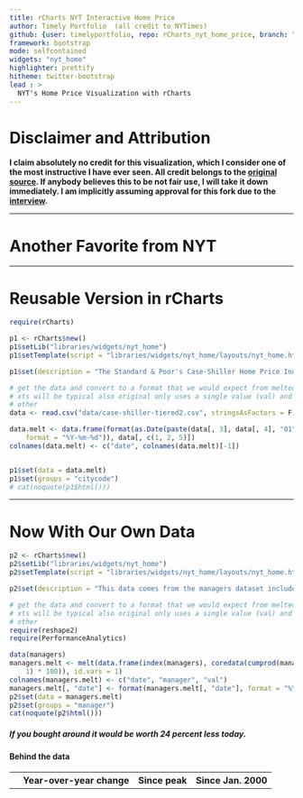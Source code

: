 ```yaml
---
title: rCharts NYT Interactive Home Price
author: Timely Portfolio  (all credit to NYTimes)
github: {user: timelyportfolio, repo: rCharts_nyt_home_price, branch: "gh-pages"}
framework: bootstrap
mode: selfcontained
widgets: "nyt_home"
highlighter: prettify
hitheme: twitter-bootstrap
lead : >
  NYT's Home Price Visualization with rCharts
---
```


# Disclaimer and Attribution

**I claim absolutely no credit for this visualization, which I consider one of the most instructive I have ever seen.  All credit belongs to the <a href = "http://www.nytimes.com/interactive/2011/05/31/business/economy/case-shiller-index.html" >original source</a>.  If anybody believes this to be not fair use, I will take it down immediately.  I am implicitly assuming approval for this fork due to the <a href = "http://datastori.es/data-stories-22-nyt-graphics-and-d3-with-mike-bostock-and-shan-carter/">interview</a>.** 




---
# Another Favorite from NYT
  


---
# Reusable Version in rCharts


```r
require(rCharts)

p1 <- rCharts$new()
p1$setLib("libraries/widgets/nyt_home")
p1$setTemplate(script = "libraries/widgets/nyt_home/layouts/nyt_home.html")

p1$set(description = "The Standard & Poor's Case-Shiller Home Price Index for 20 major metropolitan areas is one of the most closely watched gauges of the housing market. The figures for April were released June 25. Figures shown here are not seasonally adjusted or adjusted for inflation.")

# get the data and convert to a format that we would expect from melted
# xts will be typical also original only uses a single value (val) and not
# other
data <- read.csv("data/case-shiller-tiered2.csv", stringsAsFactors = F)

data.melt <- data.frame(format(as.Date(paste(data[, 3], data[, 4], "01", sep = "-"), 
    format = "%Y-%m-%d")), data[, c(1, 2, 5)])
colnames(data.melt) <- c("date", colnames(data.melt)[-1])


p1$set(data = data.melt)
p1$set(groups = "citycode")
# cat(noquote(p1$html()))
```


---
# Now With Our Own Data


```r
p2 <- rCharts$new()
p2$setLib("libraries/widgets/nyt_home")
p2$setTemplate(script = "libraries/widgets/nyt_home/layouts/nyt_home.html")

p2$set(description = "This data comes from the managers dataset included in the R package PerformanceAnalytics.")

# get the data and convert to a format that we would expect from melted
# xts will be typical also original only uses a single value (val) and not
# other
require(reshape2)
require(PerformanceAnalytics)

data(managers)
managers.melt <- melt(data.frame(index(managers), coredata(cumprod(managers + 
    1) * 100)), id.vars = 1)
colnames(managers.melt) <- c("date", "manager", "val")
managers.melt[, "date"] <- format(managers.melt[, "date"], format = "%Y-%m-%d")
p2$set(data = managers.melt)
p2$set(groups = "manager")
cat(noquote(p2$html()))
```

<!--Attribution:NYT Interactive http://www.nytimes.com/interactive/2011/05/31/business/economy/case-shiller-index.html-->

<div id="interactiveFreeFormMain">
<div class="g-shell">
<div class="g-tooltip">
<span class="g-playername-tooltip"></span>
<span class="g-dltype-tooltip"></span>
<span class="g-salary-tooltip"></span>
</div>
<h5 class="g-intro-sentence">
If you bought
<span class="g-selector g-city-selector"></span>
around
<span class="g-selector g-month-selector"></span>
<span class="g-selector g-date-selector"></span>
it would be worth
<span class="g-answer">24 percent less</span> today.
</h5>
<div class="g-chart"></div>
<div class="g-table-container">
<div class="g-table-intro">
<h4>Behind the data </h4>
<p class="g-table-readin"></p>
</div>
<table class="g-table">
<tr>
<th class="g-proper-city"></th>
<th class="g-yoy-chg" colspan="2">Year-over-year change</th>
<th class="g-peak-month-td" colspan="2">Since peak</th>
<th class="g-change-since-selected" colspan="2"> <span class="g-date-compare">Since Jan. 2000</span></th>
</tr>
</table>
</div>
</div>


<script>
(function() {
  var params = {
 "dom": "chart4f84aa66ce3",
"width":    800,
"height":    400,
"description": "This data comes from the managers dataset included in the R package PerformanceAnalytics.",
"data": {
 "date": [ "1996-01-31", "1996-02-29", "1996-03-31", "1996-04-30", "1996-05-31", "1996-06-30", "1996-07-31", "1996-08-31", "1996-09-30", "1996-10-31", "1996-11-30", "1996-12-31", "1997-01-31", "1997-02-28", "1997-03-31", "1997-04-30", "1997-05-31", "1997-06-30", "1997-07-31", "1997-08-31", "1997-09-30", "1997-10-31", "1997-11-30", "1997-12-31", "1998-01-31", "1998-02-28", "1998-03-31", "1998-04-30", "1998-05-31", "1998-06-30", "1998-07-31", "1998-08-31", "1998-09-30", "1998-10-31", "1998-11-30", "1998-12-31", "1999-01-31", "1999-02-28", "1999-03-31", "1999-04-30", "1999-05-31", "1999-06-30", "1999-07-31", "1999-08-31", "1999-09-30", "1999-10-31", "1999-11-30", "1999-12-31", "2000-01-31", "2000-02-29", "2000-03-31", "2000-04-30", "2000-05-31", "2000-06-30", "2000-07-31", "2000-08-31", "2000-09-30", "2000-10-31", "2000-11-30", "2000-12-31", "2001-01-31", "2001-02-28", "2001-03-31", "2001-04-30", "2001-05-31", "2001-06-30", "2001-07-31", "2001-08-31", "2001-09-30", "2001-10-31", "2001-11-30", "2001-12-31", "2002-01-31", "2002-02-28", "2002-03-31", "2002-04-30", "2002-05-31", "2002-06-30", "2002-07-31", "2002-08-31", "2002-09-30", "2002-10-31", "2002-11-30", "2002-12-31", "2003-01-31", "2003-02-28", "2003-03-31", "2003-04-30", "2003-05-31", "2003-06-30", "2003-07-31", "2003-08-31", "2003-09-30", "2003-10-31", "2003-11-30", "2003-12-31", "2004-01-31", "2004-02-29", "2004-03-31", "2004-04-30", "2004-05-31", "2004-06-30", "2004-07-31", "2004-08-31", "2004-09-30", "2004-10-31", "2004-11-30", "2004-12-31", "2005-01-31", "2005-02-28", "2005-03-31", "2005-04-30", "2005-05-31", "2005-06-30", "2005-07-31", "2005-08-31", "2005-09-30", "2005-10-31", "2005-11-30", "2005-12-31", "2006-01-31", "2006-02-28", "2006-03-31", "2006-04-30", "2006-05-31", "2006-06-30", "2006-07-31", "2006-08-31", "2006-09-30", "2006-10-31", "2006-11-30", "2006-12-31", "1996-01-31", "1996-02-29", "1996-03-31", "1996-04-30", "1996-05-31", "1996-06-30", "1996-07-31", "1996-08-31", "1996-09-30", "1996-10-31", "1996-11-30", "1996-12-31", "1997-01-31", "1997-02-28", "1997-03-31", "1997-04-30", "1997-05-31", "1997-06-30", "1997-07-31", "1997-08-31", "1997-09-30", "1997-10-31", "1997-11-30", "1997-12-31", "1998-01-31", "1998-02-28", "1998-03-31", "1998-04-30", "1998-05-31", "1998-06-30", "1998-07-31", "1998-08-31", "1998-09-30", "1998-10-31", "1998-11-30", "1998-12-31", "1999-01-31", "1999-02-28", "1999-03-31", "1999-04-30", "1999-05-31", "1999-06-30", "1999-07-31", "1999-08-31", "1999-09-30", "1999-10-31", "1999-11-30", "1999-12-31", "2000-01-31", "2000-02-29", "2000-03-31", "2000-04-30", "2000-05-31", "2000-06-30", "2000-07-31", "2000-08-31", "2000-09-30", "2000-10-31", "2000-11-30", "2000-12-31", "2001-01-31", "2001-02-28", "2001-03-31", "2001-04-30", "2001-05-31", "2001-06-30", "2001-07-31", "2001-08-31", "2001-09-30", "2001-10-31", "2001-11-30", "2001-12-31", "2002-01-31", "2002-02-28", "2002-03-31", "2002-04-30", "2002-05-31", "2002-06-30", "2002-07-31", "2002-08-31", "2002-09-30", "2002-10-31", "2002-11-30", "2002-12-31", "2003-01-31", "2003-02-28", "2003-03-31", "2003-04-30", "2003-05-31", "2003-06-30", "2003-07-31", "2003-08-31", "2003-09-30", "2003-10-31", "2003-11-30", "2003-12-31", "2004-01-31", "2004-02-29", "2004-03-31", "2004-04-30", "2004-05-31", "2004-06-30", "2004-07-31", "2004-08-31", "2004-09-30", "2004-10-31", "2004-11-30", "2004-12-31", "2005-01-31", "2005-02-28", "2005-03-31", "2005-04-30", "2005-05-31", "2005-06-30", "2005-07-31", "2005-08-31", "2005-09-30", "2005-10-31", "2005-11-30", "2005-12-31", "2006-01-31", "2006-02-28", "2006-03-31", "2006-04-30", "2006-05-31", "2006-06-30", "2006-07-31", "2006-08-31", "2006-09-30", "2006-10-31", "2006-11-30", "2006-12-31", "1996-01-31", "1996-02-29", "1996-03-31", "1996-04-30", "1996-05-31", "1996-06-30", "1996-07-31", "1996-08-31", "1996-09-30", "1996-10-31", "1996-11-30", "1996-12-31", "1997-01-31", "1997-02-28", "1997-03-31", "1997-04-30", "1997-05-31", "1997-06-30", "1997-07-31", "1997-08-31", "1997-09-30", "1997-10-31", "1997-11-30", "1997-12-31", "1998-01-31", "1998-02-28", "1998-03-31", "1998-04-30", "1998-05-31", "1998-06-30", "1998-07-31", "1998-08-31", "1998-09-30", "1998-10-31", "1998-11-30", "1998-12-31", "1999-01-31", "1999-02-28", "1999-03-31", "1999-04-30", "1999-05-31", "1999-06-30", "1999-07-31", "1999-08-31", "1999-09-30", "1999-10-31", "1999-11-30", "1999-12-31", "2000-01-31", "2000-02-29", "2000-03-31", "2000-04-30", "2000-05-31", "2000-06-30", "2000-07-31", "2000-08-31", "2000-09-30", "2000-10-31", "2000-11-30", "2000-12-31", "2001-01-31", "2001-02-28", "2001-03-31", "2001-04-30", "2001-05-31", "2001-06-30", "2001-07-31", "2001-08-31", "2001-09-30", "2001-10-31", "2001-11-30", "2001-12-31", "2002-01-31", "2002-02-28", "2002-03-31", "2002-04-30", "2002-05-31", "2002-06-30", "2002-07-31", "2002-08-31", "2002-09-30", "2002-10-31", "2002-11-30", "2002-12-31", "2003-01-31", "2003-02-28", "2003-03-31", "2003-04-30", "2003-05-31", "2003-06-30", "2003-07-31", "2003-08-31", "2003-09-30", "2003-10-31", "2003-11-30", "2003-12-31", "2004-01-31", "2004-02-29", "2004-03-31", "2004-04-30", "2004-05-31", "2004-06-30", "2004-07-31", "2004-08-31", "2004-09-30", "2004-10-31", "2004-11-30", "2004-12-31", "2005-01-31", "2005-02-28", "2005-03-31", "2005-04-30", "2005-05-31", "2005-06-30", "2005-07-31", "2005-08-31", "2005-09-30", "2005-10-31", "2005-11-30", "2005-12-31", "2006-01-31", "2006-02-28", "2006-03-31", "2006-04-30", "2006-05-31", "2006-06-30", "2006-07-31", "2006-08-31", "2006-09-30", "2006-10-31", "2006-11-30", "2006-12-31", "1996-01-31", "1996-02-29", "1996-03-31", "1996-04-30", "1996-05-31", "1996-06-30", "1996-07-31", "1996-08-31", "1996-09-30", "1996-10-31", "1996-11-30", "1996-12-31", "1997-01-31", "1997-02-28", "1997-03-31", "1997-04-30", "1997-05-31", "1997-06-30", "1997-07-31", "1997-08-31", "1997-09-30", "1997-10-31", "1997-11-30", "1997-12-31", "1998-01-31", "1998-02-28", "1998-03-31", "1998-04-30", "1998-05-31", "1998-06-30", "1998-07-31", "1998-08-31", "1998-09-30", "1998-10-31", "1998-11-30", "1998-12-31", "1999-01-31", "1999-02-28", "1999-03-31", "1999-04-30", "1999-05-31", "1999-06-30", "1999-07-31", "1999-08-31", "1999-09-30", "1999-10-31", "1999-11-30", "1999-12-31", "2000-01-31", "2000-02-29", "2000-03-31", "2000-04-30", "2000-05-31", "2000-06-30", "2000-07-31", "2000-08-31", "2000-09-30", "2000-10-31", "2000-11-30", "2000-12-31", "2001-01-31", "2001-02-28", "2001-03-31", "2001-04-30", "2001-05-31", "2001-06-30", "2001-07-31", "2001-08-31", "2001-09-30", "2001-10-31", "2001-11-30", "2001-12-31", "2002-01-31", "2002-02-28", "2002-03-31", "2002-04-30", "2002-05-31", "2002-06-30", "2002-07-31", "2002-08-31", "2002-09-30", "2002-10-31", "2002-11-30", "2002-12-31", "2003-01-31", "2003-02-28", "2003-03-31", "2003-04-30", "2003-05-31", "2003-06-30", "2003-07-31", "2003-08-31", "2003-09-30", "2003-10-31", "2003-11-30", "2003-12-31", "2004-01-31", "2004-02-29", "2004-03-31", "2004-04-30", "2004-05-31", "2004-06-30", "2004-07-31", "2004-08-31", "2004-09-30", "2004-10-31", "2004-11-30", "2004-12-31", "2005-01-31", "2005-02-28", "2005-03-31", "2005-04-30", "2005-05-31", "2005-06-30", "2005-07-31", "2005-08-31", "2005-09-30", "2005-10-31", "2005-11-30", "2005-12-31", "2006-01-31", "2006-02-28", "2006-03-31", "2006-04-30", "2006-05-31", "2006-06-30", "2006-07-31", "2006-08-31", "2006-09-30", "2006-10-31", "2006-11-30", "2006-12-31", "1996-01-31", "1996-02-29", "1996-03-31", "1996-04-30", "1996-05-31", "1996-06-30", "1996-07-31", "1996-08-31", "1996-09-30", "1996-10-31", "1996-11-30", "1996-12-31", "1997-01-31", "1997-02-28", "1997-03-31", "1997-04-30", "1997-05-31", "1997-06-30", "1997-07-31", "1997-08-31", "1997-09-30", "1997-10-31", "1997-11-30", "1997-12-31", "1998-01-31", "1998-02-28", "1998-03-31", "1998-04-30", "1998-05-31", "1998-06-30", "1998-07-31", "1998-08-31", "1998-09-30", "1998-10-31", "1998-11-30", "1998-12-31", "1999-01-31", "1999-02-28", "1999-03-31", "1999-04-30", "1999-05-31", "1999-06-30", "1999-07-31", "1999-08-31", "1999-09-30", "1999-10-31", "1999-11-30", "1999-12-31", "2000-01-31", "2000-02-29", "2000-03-31", "2000-04-30", "2000-05-31", "2000-06-30", "2000-07-31", "2000-08-31", "2000-09-30", "2000-10-31", "2000-11-30", "2000-12-31", "2001-01-31", "2001-02-28", "2001-03-31", "2001-04-30", "2001-05-31", "2001-06-30", "2001-07-31", "2001-08-31", "2001-09-30", "2001-10-31", "2001-11-30", "2001-12-31", "2002-01-31", "2002-02-28", "2002-03-31", "2002-04-30", "2002-05-31", "2002-06-30", "2002-07-31", "2002-08-31", "2002-09-30", "2002-10-31", "2002-11-30", "2002-12-31", "2003-01-31", "2003-02-28", "2003-03-31", "2003-04-30", "2003-05-31", "2003-06-30", "2003-07-31", "2003-08-31", "2003-09-30", "2003-10-31", "2003-11-30", "2003-12-31", "2004-01-31", "2004-02-29", "2004-03-31", "2004-04-30", "2004-05-31", "2004-06-30", "2004-07-31", "2004-08-31", "2004-09-30", "2004-10-31", "2004-11-30", "2004-12-31", "2005-01-31", "2005-02-28", "2005-03-31", "2005-04-30", "2005-05-31", "2005-06-30", "2005-07-31", "2005-08-31", "2005-09-30", "2005-10-31", "2005-11-30", "2005-12-31", "2006-01-31", "2006-02-28", "2006-03-31", "2006-04-30", "2006-05-31", "2006-06-30", "2006-07-31", "2006-08-31", "2006-09-30", "2006-10-31", "2006-11-30", "2006-12-31", "1996-01-31", "1996-02-29", "1996-03-31", "1996-04-30", "1996-05-31", "1996-06-30", "1996-07-31", "1996-08-31", "1996-09-30", "1996-10-31", "1996-11-30", "1996-12-31", "1997-01-31", "1997-02-28", "1997-03-31", "1997-04-30", "1997-05-31", "1997-06-30", "1997-07-31", "1997-08-31", "1997-09-30", "1997-10-31", "1997-11-30", "1997-12-31", "1998-01-31", "1998-02-28", "1998-03-31", "1998-04-30", "1998-05-31", "1998-06-30", "1998-07-31", "1998-08-31", "1998-09-30", "1998-10-31", "1998-11-30", "1998-12-31", "1999-01-31", "1999-02-28", "1999-03-31", "1999-04-30", "1999-05-31", "1999-06-30", "1999-07-31", "1999-08-31", "1999-09-30", "1999-10-31", "1999-11-30", "1999-12-31", "2000-01-31", "2000-02-29", "2000-03-31", "2000-04-30", "2000-05-31", "2000-06-30", "2000-07-31", "2000-08-31", "2000-09-30", "2000-10-31", "2000-11-30", "2000-12-31", "2001-01-31", "2001-02-28", "2001-03-31", "2001-04-30", "2001-05-31", "2001-06-30", "2001-07-31", "2001-08-31", "2001-09-30", "2001-10-31", "2001-11-30", "2001-12-31", "2002-01-31", "2002-02-28", "2002-03-31", "2002-04-30", "2002-05-31", "2002-06-30", "2002-07-31", "2002-08-31", "2002-09-30", "2002-10-31", "2002-11-30", "2002-12-31", "2003-01-31", "2003-02-28", "2003-03-31", "2003-04-30", "2003-05-31", "2003-06-30", "2003-07-31", "2003-08-31", "2003-09-30", "2003-10-31", "2003-11-30", "2003-12-31", "2004-01-31", "2004-02-29", "2004-03-31", "2004-04-30", "2004-05-31", "2004-06-30", "2004-07-31", "2004-08-31", "2004-09-30", "2004-10-31", "2004-11-30", "2004-12-31", "2005-01-31", "2005-02-28", "2005-03-31", "2005-04-30", "2005-05-31", "2005-06-30", "2005-07-31", "2005-08-31", "2005-09-30", "2005-10-31", "2005-11-30", "2005-12-31", "2006-01-31", "2006-02-28", "2006-03-31", "2006-04-30", "2006-05-31", "2006-06-30", "2006-07-31", "2006-08-31", "2006-09-30", "2006-10-31", "2006-11-30", "2006-12-31", "1996-01-31", "1996-02-29", "1996-03-31", "1996-04-30", "1996-05-31", "1996-06-30", "1996-07-31", "1996-08-31", "1996-09-30", "1996-10-31", "1996-11-30", "1996-12-31", "1997-01-31", "1997-02-28", "1997-03-31", "1997-04-30", "1997-05-31", "1997-06-30", "1997-07-31", "1997-08-31", "1997-09-30", "1997-10-31", "1997-11-30", "1997-12-31", "1998-01-31", "1998-02-28", "1998-03-31", "1998-04-30", "1998-05-31", "1998-06-30", "1998-07-31", "1998-08-31", "1998-09-30", "1998-10-31", "1998-11-30", "1998-12-31", "1999-01-31", "1999-02-28", "1999-03-31", "1999-04-30", "1999-05-31", "1999-06-30", "1999-07-31", "1999-08-31", "1999-09-30", "1999-10-31", "1999-11-30", "1999-12-31", "2000-01-31", "2000-02-29", "2000-03-31", "2000-04-30", "2000-05-31", "2000-06-30", "2000-07-31", "2000-08-31", "2000-09-30", "2000-10-31", "2000-11-30", "2000-12-31", "2001-01-31", "2001-02-28", "2001-03-31", "2001-04-30", "2001-05-31", "2001-06-30", "2001-07-31", "2001-08-31", "2001-09-30", "2001-10-31", "2001-11-30", "2001-12-31", "2002-01-31", "2002-02-28", "2002-03-31", "2002-04-30", "2002-05-31", "2002-06-30", "2002-07-31", "2002-08-31", "2002-09-30", "2002-10-31", "2002-11-30", "2002-12-31", "2003-01-31", "2003-02-28", "2003-03-31", "2003-04-30", "2003-05-31", "2003-06-30", "2003-07-31", "2003-08-31", "2003-09-30", "2003-10-31", "2003-11-30", "2003-12-31", "2004-01-31", "2004-02-29", "2004-03-31", "2004-04-30", "2004-05-31", "2004-06-30", "2004-07-31", "2004-08-31", "2004-09-30", "2004-10-31", "2004-11-30", "2004-12-31", "2005-01-31", "2005-02-28", "2005-03-31", "2005-04-30", "2005-05-31", "2005-06-30", "2005-07-31", "2005-08-31", "2005-09-30", "2005-10-31", "2005-11-30", "2005-12-31", "2006-01-31", "2006-02-28", "2006-03-31", "2006-04-30", "2006-05-31", "2006-06-30", "2006-07-31", "2006-08-31", "2006-09-30", "2006-10-31", "2006-11-30", "2006-12-31", "1996-01-31", "1996-02-29", "1996-03-31", "1996-04-30", "1996-05-31", "1996-06-30", "1996-07-31", "1996-08-31", "1996-09-30", "1996-10-31", "1996-11-30", "1996-12-31", "1997-01-31", "1997-02-28", "1997-03-31", "1997-04-30", "1997-05-31", "1997-06-30", "1997-07-31", "1997-08-31", "1997-09-30", "1997-10-31", "1997-11-30", "1997-12-31", "1998-01-31", "1998-02-28", "1998-03-31", "1998-04-30", "1998-05-31", "1998-06-30", "1998-07-31", "1998-08-31", "1998-09-30", "1998-10-31", "1998-11-30", "1998-12-31", "1999-01-31", "1999-02-28", "1999-03-31", "1999-04-30", "1999-05-31", "1999-06-30", "1999-07-31", "1999-08-31", "1999-09-30", "1999-10-31", "1999-11-30", "1999-12-31", "2000-01-31", "2000-02-29", "2000-03-31", "2000-04-30", "2000-05-31", "2000-06-30", "2000-07-31", "2000-08-31", "2000-09-30", "2000-10-31", "2000-11-30", "2000-12-31", "2001-01-31", "2001-02-28", "2001-03-31", "2001-04-30", "2001-05-31", "2001-06-30", "2001-07-31", "2001-08-31", "2001-09-30", "2001-10-31", "2001-11-30", "2001-12-31", "2002-01-31", "2002-02-28", "2002-03-31", "2002-04-30", "2002-05-31", "2002-06-30", "2002-07-31", "2002-08-31", "2002-09-30", "2002-10-31", "2002-11-30", "2002-12-31", "2003-01-31", "2003-02-28", "2003-03-31", "2003-04-30", "2003-05-31", "2003-06-30", "2003-07-31", "2003-08-31", "2003-09-30", "2003-10-31", "2003-11-30", "2003-12-31", "2004-01-31", "2004-02-29", "2004-03-31", "2004-04-30", "2004-05-31", "2004-06-30", "2004-07-31", "2004-08-31", "2004-09-30", "2004-10-31", "2004-11-30", "2004-12-31", "2005-01-31", "2005-02-28", "2005-03-31", "2005-04-30", "2005-05-31", "2005-06-30", "2005-07-31", "2005-08-31", "2005-09-30", "2005-10-31", "2005-11-30", "2005-12-31", "2006-01-31", "2006-02-28", "2006-03-31", "2006-04-30", "2006-05-31", "2006-06-30", "2006-07-31", "2006-08-31", "2006-09-30", "2006-10-31", "2006-11-30", "2006-12-31", "1996-01-31", "1996-02-29", "1996-03-31", "1996-04-30", "1996-05-31", "1996-06-30", "1996-07-31", "1996-08-31", "1996-09-30", "1996-10-31", "1996-11-30", "1996-12-31", "1997-01-31", "1997-02-28", "1997-03-31", "1997-04-30", "1997-05-31", "1997-06-30", "1997-07-31", "1997-08-31", "1997-09-30", "1997-10-31", "1997-11-30", "1997-12-31", "1998-01-31", "1998-02-28", "1998-03-31", "1998-04-30", "1998-05-31", "1998-06-30", "1998-07-31", "1998-08-31", "1998-09-30", "1998-10-31", "1998-11-30", "1998-12-31", "1999-01-31", "1999-02-28", "1999-03-31", "1999-04-30", "1999-05-31", "1999-06-30", "1999-07-31", "1999-08-31", "1999-09-30", "1999-10-31", "1999-11-30", "1999-12-31", "2000-01-31", "2000-02-29", "2000-03-31", "2000-04-30", "2000-05-31", "2000-06-30", "2000-07-31", "2000-08-31", "2000-09-30", "2000-10-31", "2000-11-30", "2000-12-31", "2001-01-31", "2001-02-28", "2001-03-31", "2001-04-30", "2001-05-31", "2001-06-30", "2001-07-31", "2001-08-31", "2001-09-30", "2001-10-31", "2001-11-30", "2001-12-31", "2002-01-31", "2002-02-28", "2002-03-31", "2002-04-30", "2002-05-31", "2002-06-30", "2002-07-31", "2002-08-31", "2002-09-30", "2002-10-31", "2002-11-30", "2002-12-31", "2003-01-31", "2003-02-28", "2003-03-31", "2003-04-30", "2003-05-31", "2003-06-30", "2003-07-31", "2003-08-31", "2003-09-30", "2003-10-31", "2003-11-30", "2003-12-31", "2004-01-31", "2004-02-29", "2004-03-31", "2004-04-30", "2004-05-31", "2004-06-30", "2004-07-31", "2004-08-31", "2004-09-30", "2004-10-31", "2004-11-30", "2004-12-31", "2005-01-31", "2005-02-28", "2005-03-31", "2005-04-30", "2005-05-31", "2005-06-30", "2005-07-31", "2005-08-31", "2005-09-30", "2005-10-31", "2005-11-30", "2005-12-31", "2006-01-31", "2006-02-28", "2006-03-31", "2006-04-30", "2006-05-31", "2006-06-30", "2006-07-31", "2006-08-31", "2006-09-30", "2006-10-31", "2006-11-30", "2006-12-31", "1996-01-31", "1996-02-29", "1996-03-31", "1996-04-30", "1996-05-31", "1996-06-30", "1996-07-31", "1996-08-31", "1996-09-30", "1996-10-31", "1996-11-30", "1996-12-31", "1997-01-31", "1997-02-28", "1997-03-31", "1997-04-30", "1997-05-31", "1997-06-30", "1997-07-31", "1997-08-31", "1997-09-30", "1997-10-31", "1997-11-30", "1997-12-31", "1998-01-31", "1998-02-28", "1998-03-31", "1998-04-30", "1998-05-31", "1998-06-30", "1998-07-31", "1998-08-31", "1998-09-30", "1998-10-31", "1998-11-30", "1998-12-31", "1999-01-31", "1999-02-28", "1999-03-31", "1999-04-30", "1999-05-31", "1999-06-30", "1999-07-31", "1999-08-31", "1999-09-30", "1999-10-31", "1999-11-30", "1999-12-31", "2000-01-31", "2000-02-29", "2000-03-31", "2000-04-30", "2000-05-31", "2000-06-30", "2000-07-31", "2000-08-31", "2000-09-30", "2000-10-31", "2000-11-30", "2000-12-31", "2001-01-31", "2001-02-28", "2001-03-31", "2001-04-30", "2001-05-31", "2001-06-30", "2001-07-31", "2001-08-31", "2001-09-30", "2001-10-31", "2001-11-30", "2001-12-31", "2002-01-31", "2002-02-28", "2002-03-31", "2002-04-30", "2002-05-31", "2002-06-30", "2002-07-31", "2002-08-31", "2002-09-30", "2002-10-31", "2002-11-30", "2002-12-31", "2003-01-31", "2003-02-28", "2003-03-31", "2003-04-30", "2003-05-31", "2003-06-30", "2003-07-31", "2003-08-31", "2003-09-30", "2003-10-31", "2003-11-30", "2003-12-31", "2004-01-31", "2004-02-29", "2004-03-31", "2004-04-30", "2004-05-31", "2004-06-30", "2004-07-31", "2004-08-31", "2004-09-30", "2004-10-31", "2004-11-30", "2004-12-31", "2005-01-31", "2005-02-28", "2005-03-31", "2005-04-30", "2005-05-31", "2005-06-30", "2005-07-31", "2005-08-31", "2005-09-30", "2005-10-31", "2005-11-30", "2005-12-31", "2006-01-31", "2006-02-28", "2006-03-31", "2006-04-30", "2006-05-31", "2006-06-30", "2006-07-31", "2006-08-31", "2006-09-30", "2006-10-31", "2006-11-30", "2006-12-31" ],
"manager": [ "HAM1", "HAM1", "HAM1", "HAM1", "HAM1", "HAM1", "HAM1", "HAM1", "HAM1", "HAM1", "HAM1", "HAM1", "HAM1", "HAM1", "HAM1", "HAM1", "HAM1", "HAM1", "HAM1", "HAM1", "HAM1", "HAM1", "HAM1", "HAM1", "HAM1", "HAM1", "HAM1", "HAM1", "HAM1", "HAM1", "HAM1", "HAM1", "HAM1", "HAM1", "HAM1", "HAM1", "HAM1", "HAM1", "HAM1", "HAM1", "HAM1", "HAM1", "HAM1", "HAM1", "HAM1", "HAM1", "HAM1", "HAM1", "HAM1", "HAM1", "HAM1", "HAM1", "HAM1", "HAM1", "HAM1", "HAM1", "HAM1", "HAM1", "HAM1", "HAM1", "HAM1", "HAM1", "HAM1", "HAM1", "HAM1", "HAM1", "HAM1", "HAM1", "HAM1", "HAM1", "HAM1", "HAM1", "HAM1", "HAM1", "HAM1", "HAM1", "HAM1", "HAM1", "HAM1", "HAM1", "HAM1", "HAM1", "HAM1", "HAM1", "HAM1", "HAM1", "HAM1", "HAM1", "HAM1", "HAM1", "HAM1", "HAM1", "HAM1", "HAM1", "HAM1", "HAM1", "HAM1", "HAM1", "HAM1", "HAM1", "HAM1", "HAM1", "HAM1", "HAM1", "HAM1", "HAM1", "HAM1", "HAM1", "HAM1", "HAM1", "HAM1", "HAM1", "HAM1", "HAM1", "HAM1", "HAM1", "HAM1", "HAM1", "HAM1", "HAM1", "HAM1", "HAM1", "HAM1", "HAM1", "HAM1", "HAM1", "HAM1", "HAM1", "HAM1", "HAM1", "HAM1", "HAM1", "HAM2", "HAM2", "HAM2", "HAM2", "HAM2", "HAM2", "HAM2", "HAM2", "HAM2", "HAM2", "HAM2", "HAM2", "HAM2", "HAM2", "HAM2", "HAM2", "HAM2", "HAM2", "HAM2", "HAM2", "HAM2", "HAM2", "HAM2", "HAM2", "HAM2", "HAM2", "HAM2", "HAM2", "HAM2", "HAM2", "HAM2", "HAM2", "HAM2", "HAM2", "HAM2", "HAM2", "HAM2", "HAM2", "HAM2", "HAM2", "HAM2", "HAM2", "HAM2", "HAM2", "HAM2", "HAM2", "HAM2", "HAM2", "HAM2", "HAM2", "HAM2", "HAM2", "HAM2", "HAM2", "HAM2", "HAM2", "HAM2", "HAM2", "HAM2", "HAM2", "HAM2", "HAM2", "HAM2", "HAM2", "HAM2", "HAM2", "HAM2", "HAM2", "HAM2", "HAM2", "HAM2", "HAM2", "HAM2", "HAM2", "HAM2", "HAM2", "HAM2", "HAM2", "HAM2", "HAM2", "HAM2", "HAM2", "HAM2", "HAM2", "HAM2", "HAM2", "HAM2", "HAM2", "HAM2", "HAM2", "HAM2", "HAM2", "HAM2", "HAM2", "HAM2", "HAM2", "HAM2", "HAM2", "HAM2", "HAM2", "HAM2", "HAM2", "HAM2", "HAM2", "HAM2", "HAM2", "HAM2", "HAM2", "HAM2", "HAM2", "HAM2", "HAM2", "HAM2", "HAM2", "HAM2", "HAM2", "HAM2", "HAM2", "HAM2", "HAM2", "HAM2", "HAM2", "HAM2", "HAM2", "HAM2", "HAM2", "HAM2", "HAM2", "HAM2", "HAM2", "HAM2", "HAM2", "HAM3", "HAM3", "HAM3", "HAM3", "HAM3", "HAM3", "HAM3", "HAM3", "HAM3", "HAM3", "HAM3", "HAM3", "HAM3", "HAM3", "HAM3", "HAM3", "HAM3", "HAM3", "HAM3", "HAM3", "HAM3", "HAM3", "HAM3", "HAM3", "HAM3", "HAM3", "HAM3", "HAM3", "HAM3", "HAM3", "HAM3", "HAM3", "HAM3", "HAM3", "HAM3", "HAM3", "HAM3", "HAM3", "HAM3", "HAM3", "HAM3", "HAM3", "HAM3", "HAM3", "HAM3", "HAM3", "HAM3", "HAM3", "HAM3", "HAM3", "HAM3", "HAM3", "HAM3", "HAM3", "HAM3", "HAM3", "HAM3", "HAM3", "HAM3", "HAM3", "HAM3", "HAM3", "HAM3", "HAM3", "HAM3", "HAM3", "HAM3", "HAM3", "HAM3", "HAM3", "HAM3", "HAM3", "HAM3", "HAM3", "HAM3", "HAM3", "HAM3", "HAM3", "HAM3", "HAM3", "HAM3", "HAM3", "HAM3", "HAM3", "HAM3", "HAM3", "HAM3", "HAM3", "HAM3", "HAM3", "HAM3", "HAM3", "HAM3", "HAM3", "HAM3", "HAM3", "HAM3", "HAM3", "HAM3", "HAM3", "HAM3", "HAM3", "HAM3", "HAM3", "HAM3", "HAM3", "HAM3", "HAM3", "HAM3", "HAM3", "HAM3", "HAM3", "HAM3", "HAM3", "HAM3", "HAM3", "HAM3", "HAM3", "HAM3", "HAM3", "HAM3", "HAM3", "HAM3", "HAM3", "HAM3", "HAM3", "HAM3", "HAM3", "HAM3", "HAM3", "HAM3", "HAM3", "HAM4", "HAM4", "HAM4", "HAM4", "HAM4", "HAM4", "HAM4", "HAM4", "HAM4", "HAM4", "HAM4", "HAM4", "HAM4", "HAM4", "HAM4", "HAM4", "HAM4", "HAM4", "HAM4", "HAM4", "HAM4", "HAM4", "HAM4", "HAM4", "HAM4", "HAM4", "HAM4", "HAM4", "HAM4", "HAM4", "HAM4", "HAM4", "HAM4", "HAM4", "HAM4", "HAM4", "HAM4", "HAM4", "HAM4", "HAM4", "HAM4", "HAM4", "HAM4", "HAM4", "HAM4", "HAM4", "HAM4", "HAM4", "HAM4", "HAM4", "HAM4", "HAM4", "HAM4", "HAM4", "HAM4", "HAM4", "HAM4", "HAM4", "HAM4", "HAM4", "HAM4", "HAM4", "HAM4", "HAM4", "HAM4", "HAM4", "HAM4", "HAM4", "HAM4", "HAM4", "HAM4", "HAM4", "HAM4", "HAM4", "HAM4", "HAM4", "HAM4", "HAM4", "HAM4", "HAM4", "HAM4", "HAM4", "HAM4", "HAM4", "HAM4", "HAM4", "HAM4", "HAM4", "HAM4", "HAM4", "HAM4", "HAM4", "HAM4", "HAM4", "HAM4", "HAM4", "HAM4", "HAM4", "HAM4", "HAM4", "HAM4", "HAM4", "HAM4", "HAM4", "HAM4", "HAM4", "HAM4", "HAM4", "HAM4", "HAM4", "HAM4", "HAM4", "HAM4", "HAM4", "HAM4", "HAM4", "HAM4", "HAM4", "HAM4", "HAM4", "HAM4", "HAM4", "HAM4", "HAM4", "HAM4", "HAM4", "HAM4", "HAM4", "HAM4", "HAM4", "HAM4", "HAM4", "HAM5", "HAM5", "HAM5", "HAM5", "HAM5", "HAM5", "HAM5", "HAM5", "HAM5", "HAM5", "HAM5", "HAM5", "HAM5", "HAM5", "HAM5", "HAM5", "HAM5", "HAM5", "HAM5", "HAM5", "HAM5", "HAM5", "HAM5", "HAM5", "HAM5", "HAM5", "HAM5", "HAM5", "HAM5", "HAM5", "HAM5", "HAM5", "HAM5", "HAM5", "HAM5", "HAM5", "HAM5", "HAM5", "HAM5", "HAM5", "HAM5", "HAM5", "HAM5", "HAM5", "HAM5", "HAM5", "HAM5", "HAM5", "HAM5", "HAM5", "HAM5", "HAM5", "HAM5", "HAM5", "HAM5", "HAM5", "HAM5", "HAM5", "HAM5", "HAM5", "HAM5", "HAM5", "HAM5", "HAM5", "HAM5", "HAM5", "HAM5", "HAM5", "HAM5", "HAM5", "HAM5", "HAM5", "HAM5", "HAM5", "HAM5", "HAM5", "HAM5", "HAM5", "HAM5", "HAM5", "HAM5", "HAM5", "HAM5", "HAM5", "HAM5", "HAM5", "HAM5", "HAM5", "HAM5", "HAM5", "HAM5", "HAM5", "HAM5", "HAM5", "HAM5", "HAM5", "HAM5", "HAM5", "HAM5", "HAM5", "HAM5", "HAM5", "HAM5", "HAM5", "HAM5", "HAM5", "HAM5", "HAM5", "HAM5", "HAM5", "HAM5", "HAM5", "HAM5", "HAM5", "HAM5", "HAM5", "HAM5", "HAM5", "HAM5", "HAM5", "HAM5", "HAM5", "HAM5", "HAM5", "HAM5", "HAM5", "HAM5", "HAM5", "HAM5", "HAM5", "HAM5", "HAM5", "HAM6", "HAM6", "HAM6", "HAM6", "HAM6", "HAM6", "HAM6", "HAM6", "HAM6", "HAM6", "HAM6", "HAM6", "HAM6", "HAM6", "HAM6", "HAM6", "HAM6", "HAM6", "HAM6", "HAM6", "HAM6", "HAM6", "HAM6", "HAM6", "HAM6", "HAM6", "HAM6", "HAM6", "HAM6", "HAM6", "HAM6", "HAM6", "HAM6", "HAM6", "HAM6", "HAM6", "HAM6", "HAM6", "HAM6", "HAM6", "HAM6", "HAM6", "HAM6", "HAM6", "HAM6", "HAM6", "HAM6", "HAM6", "HAM6", "HAM6", "HAM6", "HAM6", "HAM6", "HAM6", "HAM6", "HAM6", "HAM6", "HAM6", "HAM6", "HAM6", "HAM6", "HAM6", "HAM6", "HAM6", "HAM6", "HAM6", "HAM6", "HAM6", "HAM6", "HAM6", "HAM6", "HAM6", "HAM6", "HAM6", "HAM6", "HAM6", "HAM6", "HAM6", "HAM6", "HAM6", "HAM6", "HAM6", "HAM6", "HAM6", "HAM6", "HAM6", "HAM6", "HAM6", "HAM6", "HAM6", "HAM6", "HAM6", "HAM6", "HAM6", "HAM6", "HAM6", "HAM6", "HAM6", "HAM6", "HAM6", "HAM6", "HAM6", "HAM6", "HAM6", "HAM6", "HAM6", "HAM6", "HAM6", "HAM6", "HAM6", "HAM6", "HAM6", "HAM6", "HAM6", "HAM6", "HAM6", "HAM6", "HAM6", "HAM6", "HAM6", "HAM6", "HAM6", "HAM6", "HAM6", "HAM6", "HAM6", "HAM6", "HAM6", "HAM6", "HAM6", "HAM6", "HAM6", "EDHEC.LS.EQ", "EDHEC.LS.EQ", "EDHEC.LS.EQ", "EDHEC.LS.EQ", "EDHEC.LS.EQ", "EDHEC.LS.EQ", "EDHEC.LS.EQ", "EDHEC.LS.EQ", "EDHEC.LS.EQ", "EDHEC.LS.EQ", "EDHEC.LS.EQ", "EDHEC.LS.EQ", "EDHEC.LS.EQ", "EDHEC.LS.EQ", "EDHEC.LS.EQ", "EDHEC.LS.EQ", "EDHEC.LS.EQ", "EDHEC.LS.EQ", "EDHEC.LS.EQ", "EDHEC.LS.EQ", "EDHEC.LS.EQ", "EDHEC.LS.EQ", "EDHEC.LS.EQ", "EDHEC.LS.EQ", "EDHEC.LS.EQ", "EDHEC.LS.EQ", "EDHEC.LS.EQ", "EDHEC.LS.EQ", "EDHEC.LS.EQ", "EDHEC.LS.EQ", "EDHEC.LS.EQ", "EDHEC.LS.EQ", "EDHEC.LS.EQ", "EDHEC.LS.EQ", "EDHEC.LS.EQ", "EDHEC.LS.EQ", "EDHEC.LS.EQ", "EDHEC.LS.EQ", "EDHEC.LS.EQ", "EDHEC.LS.EQ", "EDHEC.LS.EQ", "EDHEC.LS.EQ", "EDHEC.LS.EQ", "EDHEC.LS.EQ", "EDHEC.LS.EQ", "EDHEC.LS.EQ", "EDHEC.LS.EQ", "EDHEC.LS.EQ", "EDHEC.LS.EQ", "EDHEC.LS.EQ", "EDHEC.LS.EQ", "EDHEC.LS.EQ", "EDHEC.LS.EQ", "EDHEC.LS.EQ", "EDHEC.LS.EQ", "EDHEC.LS.EQ", "EDHEC.LS.EQ", "EDHEC.LS.EQ", "EDHEC.LS.EQ", "EDHEC.LS.EQ", "EDHEC.LS.EQ", "EDHEC.LS.EQ", "EDHEC.LS.EQ", "EDHEC.LS.EQ", "EDHEC.LS.EQ", "EDHEC.LS.EQ", "EDHEC.LS.EQ", "EDHEC.LS.EQ", "EDHEC.LS.EQ", "EDHEC.LS.EQ", "EDHEC.LS.EQ", "EDHEC.LS.EQ", "EDHEC.LS.EQ", "EDHEC.LS.EQ", "EDHEC.LS.EQ", "EDHEC.LS.EQ", "EDHEC.LS.EQ", "EDHEC.LS.EQ", "EDHEC.LS.EQ", "EDHEC.LS.EQ", "EDHEC.LS.EQ", "EDHEC.LS.EQ", "EDHEC.LS.EQ", "EDHEC.LS.EQ", "EDHEC.LS.EQ", "EDHEC.LS.EQ", "EDHEC.LS.EQ", "EDHEC.LS.EQ", "EDHEC.LS.EQ", "EDHEC.LS.EQ", "EDHEC.LS.EQ", "EDHEC.LS.EQ", "EDHEC.LS.EQ", "EDHEC.LS.EQ", "EDHEC.LS.EQ", "EDHEC.LS.EQ", "EDHEC.LS.EQ", "EDHEC.LS.EQ", "EDHEC.LS.EQ", "EDHEC.LS.EQ", "EDHEC.LS.EQ", "EDHEC.LS.EQ", "EDHEC.LS.EQ", "EDHEC.LS.EQ", "EDHEC.LS.EQ", "EDHEC.LS.EQ", "EDHEC.LS.EQ", "EDHEC.LS.EQ", "EDHEC.LS.EQ", "EDHEC.LS.EQ", "EDHEC.LS.EQ", "EDHEC.LS.EQ", "EDHEC.LS.EQ", "EDHEC.LS.EQ", "EDHEC.LS.EQ", "EDHEC.LS.EQ", "EDHEC.LS.EQ", "EDHEC.LS.EQ", "EDHEC.LS.EQ", "EDHEC.LS.EQ", "EDHEC.LS.EQ", "EDHEC.LS.EQ", "EDHEC.LS.EQ", "EDHEC.LS.EQ", "EDHEC.LS.EQ", "EDHEC.LS.EQ", "EDHEC.LS.EQ", "EDHEC.LS.EQ", "EDHEC.LS.EQ", "EDHEC.LS.EQ", "EDHEC.LS.EQ", "EDHEC.LS.EQ", "SP500.TR", "SP500.TR", "SP500.TR", "SP500.TR", "SP500.TR", "SP500.TR", "SP500.TR", "SP500.TR", "SP500.TR", "SP500.TR", "SP500.TR", "SP500.TR", "SP500.TR", "SP500.TR", "SP500.TR", "SP500.TR", "SP500.TR", "SP500.TR", "SP500.TR", "SP500.TR", "SP500.TR", "SP500.TR", "SP500.TR", "SP500.TR", "SP500.TR", "SP500.TR", "SP500.TR", "SP500.TR", "SP500.TR", "SP500.TR", "SP500.TR", "SP500.TR", "SP500.TR", "SP500.TR", "SP500.TR", "SP500.TR", "SP500.TR", "SP500.TR", "SP500.TR", "SP500.TR", "SP500.TR", "SP500.TR", "SP500.TR", "SP500.TR", "SP500.TR", "SP500.TR", "SP500.TR", "SP500.TR", "SP500.TR", "SP500.TR", "SP500.TR", "SP500.TR", "SP500.TR", "SP500.TR", "SP500.TR", "SP500.TR", "SP500.TR", "SP500.TR", "SP500.TR", "SP500.TR", "SP500.TR", "SP500.TR", "SP500.TR", "SP500.TR", "SP500.TR", "SP500.TR", "SP500.TR", "SP500.TR", "SP500.TR", "SP500.TR", "SP500.TR", "SP500.TR", "SP500.TR", "SP500.TR", "SP500.TR", "SP500.TR", "SP500.TR", "SP500.TR", "SP500.TR", "SP500.TR", "SP500.TR", "SP500.TR", "SP500.TR", "SP500.TR", "SP500.TR", "SP500.TR", "SP500.TR", "SP500.TR", "SP500.TR", "SP500.TR", "SP500.TR", "SP500.TR", "SP500.TR", "SP500.TR", "SP500.TR", "SP500.TR", "SP500.TR", "SP500.TR", "SP500.TR", "SP500.TR", "SP500.TR", "SP500.TR", "SP500.TR", "SP500.TR", "SP500.TR", "SP500.TR", "SP500.TR", "SP500.TR", "SP500.TR", "SP500.TR", "SP500.TR", "SP500.TR", "SP500.TR", "SP500.TR", "SP500.TR", "SP500.TR", "SP500.TR", "SP500.TR", "SP500.TR", "SP500.TR", "SP500.TR", "SP500.TR", "SP500.TR", "SP500.TR", "SP500.TR", "SP500.TR", "SP500.TR", "SP500.TR", "SP500.TR", "SP500.TR", "SP500.TR", "SP500.TR", "US.10Y.TR", "US.10Y.TR", "US.10Y.TR", "US.10Y.TR", "US.10Y.TR", "US.10Y.TR", "US.10Y.TR", "US.10Y.TR", "US.10Y.TR", "US.10Y.TR", "US.10Y.TR", "US.10Y.TR", "US.10Y.TR", "US.10Y.TR", "US.10Y.TR", "US.10Y.TR", "US.10Y.TR", "US.10Y.TR", "US.10Y.TR", "US.10Y.TR", "US.10Y.TR", "US.10Y.TR", "US.10Y.TR", "US.10Y.TR", "US.10Y.TR", "US.10Y.TR", "US.10Y.TR", "US.10Y.TR", "US.10Y.TR", "US.10Y.TR", "US.10Y.TR", "US.10Y.TR", "US.10Y.TR", "US.10Y.TR", "US.10Y.TR", "US.10Y.TR", "US.10Y.TR", "US.10Y.TR", "US.10Y.TR", "US.10Y.TR", "US.10Y.TR", "US.10Y.TR", "US.10Y.TR", "US.10Y.TR", "US.10Y.TR", "US.10Y.TR", "US.10Y.TR", "US.10Y.TR", "US.10Y.TR", "US.10Y.TR", "US.10Y.TR", "US.10Y.TR", "US.10Y.TR", "US.10Y.TR", "US.10Y.TR", "US.10Y.TR", "US.10Y.TR", "US.10Y.TR", "US.10Y.TR", "US.10Y.TR", "US.10Y.TR", "US.10Y.TR", "US.10Y.TR", "US.10Y.TR", "US.10Y.TR", "US.10Y.TR", "US.10Y.TR", "US.10Y.TR", "US.10Y.TR", "US.10Y.TR", "US.10Y.TR", "US.10Y.TR", "US.10Y.TR", "US.10Y.TR", "US.10Y.TR", "US.10Y.TR", "US.10Y.TR", "US.10Y.TR", "US.10Y.TR", "US.10Y.TR", "US.10Y.TR", "US.10Y.TR", "US.10Y.TR", "US.10Y.TR", "US.10Y.TR", "US.10Y.TR", "US.10Y.TR", "US.10Y.TR", "US.10Y.TR", "US.10Y.TR", "US.10Y.TR", "US.10Y.TR", "US.10Y.TR", "US.10Y.TR", "US.10Y.TR", "US.10Y.TR", "US.10Y.TR", "US.10Y.TR", "US.10Y.TR", "US.10Y.TR", "US.10Y.TR", "US.10Y.TR", "US.10Y.TR", "US.10Y.TR", "US.10Y.TR", "US.10Y.TR", "US.10Y.TR", "US.10Y.TR", "US.10Y.TR", "US.10Y.TR", "US.10Y.TR", "US.10Y.TR", "US.10Y.TR", "US.10Y.TR", "US.10Y.TR", "US.10Y.TR", "US.10Y.TR", "US.10Y.TR", "US.10Y.TR", "US.10Y.TR", "US.10Y.TR", "US.10Y.TR", "US.10Y.TR", "US.10Y.TR", "US.10Y.TR", "US.10Y.TR", "US.10Y.TR", "US.10Y.TR", "US.10Y.TR", "US.10Y.TR", "US.10Y.TR", "US.10Y.TR", "US.3m.TR", "US.3m.TR", "US.3m.TR", "US.3m.TR", "US.3m.TR", "US.3m.TR", "US.3m.TR", "US.3m.TR", "US.3m.TR", "US.3m.TR", "US.3m.TR", "US.3m.TR", "US.3m.TR", "US.3m.TR", "US.3m.TR", "US.3m.TR", "US.3m.TR", "US.3m.TR", "US.3m.TR", "US.3m.TR", "US.3m.TR", "US.3m.TR", "US.3m.TR", "US.3m.TR", "US.3m.TR", "US.3m.TR", "US.3m.TR", "US.3m.TR", "US.3m.TR", "US.3m.TR", "US.3m.TR", "US.3m.TR", "US.3m.TR", "US.3m.TR", "US.3m.TR", "US.3m.TR", "US.3m.TR", "US.3m.TR", "US.3m.TR", "US.3m.TR", "US.3m.TR", "US.3m.TR", "US.3m.TR", "US.3m.TR", "US.3m.TR", "US.3m.TR", "US.3m.TR", "US.3m.TR", "US.3m.TR", "US.3m.TR", "US.3m.TR", "US.3m.TR", "US.3m.TR", "US.3m.TR", "US.3m.TR", "US.3m.TR", "US.3m.TR", "US.3m.TR", "US.3m.TR", "US.3m.TR", "US.3m.TR", "US.3m.TR", "US.3m.TR", "US.3m.TR", "US.3m.TR", "US.3m.TR", "US.3m.TR", "US.3m.TR", "US.3m.TR", "US.3m.TR", "US.3m.TR", "US.3m.TR", "US.3m.TR", "US.3m.TR", "US.3m.TR", "US.3m.TR", "US.3m.TR", "US.3m.TR", "US.3m.TR", "US.3m.TR", "US.3m.TR", "US.3m.TR", "US.3m.TR", "US.3m.TR", "US.3m.TR", "US.3m.TR", "US.3m.TR", "US.3m.TR", "US.3m.TR", "US.3m.TR", "US.3m.TR", "US.3m.TR", "US.3m.TR", "US.3m.TR", "US.3m.TR", "US.3m.TR", "US.3m.TR", "US.3m.TR", "US.3m.TR", "US.3m.TR", "US.3m.TR", "US.3m.TR", "US.3m.TR", "US.3m.TR", "US.3m.TR", "US.3m.TR", "US.3m.TR", "US.3m.TR", "US.3m.TR", "US.3m.TR", "US.3m.TR", "US.3m.TR", "US.3m.TR", "US.3m.TR", "US.3m.TR", "US.3m.TR", "US.3m.TR", "US.3m.TR", "US.3m.TR", "US.3m.TR", "US.3m.TR", "US.3m.TR", "US.3m.TR", "US.3m.TR", "US.3m.TR", "US.3m.TR", "US.3m.TR", "US.3m.TR", "US.3m.TR", "US.3m.TR", "US.3m.TR", "US.3m.TR" ],
"val": [ 100.74, 102.68, 104.28, 103.33, 104.11, 103.71, 101.31, 105.31, 106.86, 109.94, 111.65, 113.62, 116.03, 116.28, 117.38, 118.85, 124.06, 126.93, 128.88, 131.93, 134.82, 132.03, 135.33, 136.82, 137.59, 143.49, 148.69, 149.85, 146.38, 148.16, 144.97, 131.29, 134.54, 142.05, 143.84, 145.23, 143.88, 145.24, 151.95, 159.69, 162.28, 167.57, 169.21, 166.42, 165.67, 165.57, 166.15,  168.6, 166.88, 168.93, 178.64, 182.25, 188.43, 190.75, 191.68,  199.1, 199.36, 197.82, 199.88, 198.52, 200.09, 201.73, 199.61,  206.5, 218.45, 218.91, 223.44, 227.04, 219.96,  220.2, 227.69, 243.08, 246.36, 243.31, 244.84, 245.96,  245.6, 239.68, 221.58, 223.29, 210.45,  216.7, 231.02, 223.56, 214.35, 208.97, 216.58, 230.68, 238.45, 245.79, 250.12, 250.19, 252.45, 264.59, 269.06, 276.46, 277.92,  277.9, 280.31, 279.11,  281.4, 288.69, 288.69, 290.27, 292.83, 292.65, 304.18, 317.57,  317.6, 324.43, 317.71, 311.07, 312.41, 317.44, 320.33, 323.95,  332.4, 326.19, 333.72, 342.43, 366.13, 371.44, 386.18, 385.76, 375.46, 383.57, 378.04, 384.13, 386.74, 403.26, 407.98, 412.67, null, null, null, null, null, null, null, null, null, null, null, null, null, null, null, null, null, null, null, null, null, null, null, null, null, null, null, null, null, null, null, null, null, null, null, null, null, null, null, null, null, null, null, null, null, null, null, null, null, null, null, null, null, null, null, null, null, null, null, null, null, null, null, null, null, null, null, null, null, null, null, null, null, null, null, null, null, null, null, null, null, null, null, null, null, null, null, null, null, null, null, null, null, null, null, null, null, null, null, null, null, null, null, null, null, null, null, null, null, null, null, null, null, null, null, null, null, null, null, null, null, null, null, null, null, null, null, null, null, null, null, null, 103.49, 107.12, 109.89, 114.82, 118.87, 115.27, 111.39, 116.52, 124.13, 129.03, 137.63, 140.57, 151.41, 145.75, 140.85, 144.88, 155.88, 156.72, 173.66, 173.17, 182.68, 176.21, 179.31, 179.26, 188.06, 196.83, 200.92, 205.62, 202.82, 210.84, 210.94,  195.8, 208.82, 207.75, 219.28, 229.46, 235.63, 223.14, 227.31, 236.79, 238.66, 251.72, 252.77, 255.86,  257.6, 276.84, 306.57, 324.35, 322.73,  380.7, 381.76, 376.91, 368.32, 383.31, 363.19, 392.06, 369.59, 375.58, 361.76, 367.87, 377.51, 364.11, 360.11, 364.86, 362.93, 354.32, 353.54, 344.85,  342.5, 335.48,  343.8, 344.42, 339.43, 325.37, 332.11, 323.71, 322.93, 308.37, 297.88,  298.6, 285.49,  288.4, 298.49, 279.03, 278.61,  279.2,  282.3, 297.12, 309.69, 313.06, 315.75, 325.29, 324.48, 344.11, 348.17, 351.48, 353.37, 358.43, 357.06, 349.92, 347.58, 347.93, 335.85, 333.97,  332.9, 332.54, 350.96, 357.31, 359.92, 374.93, 378.42,  377.7,  386.5, 387.85, 395.72, 394.93, 402.71, 398.24, 404.69, 412.02, 426.48, 437.83, 443.04, 444.41, 434.99, 426.77, 431.12, 442.03, 445.21, 453.36, 465.55, 470.67, 102.22, 104.21, 103.19, 105.63, 105.92, 105.72, 101.01, 104.55, 112.47, 110.44,  115.5, 120.57, 125.84, 129.77, 131.23, 135.88,  146.6, 152.64, 164.76, 167.11, 170.74,  171.7, 170.55, 172.52, 171.82, 177.38, 184.55, 189.02, 188.13, 185.63, 172.21, 141.91, 149.71, 142.18, 154.79, 153.11, 159.39, 150.64, 141.38, 151.05, 160.64, 162.13, 166.17, 159.41, 155.72, 159.66, 155.27, 156.67, 163.31, 170.97, 166.41, 157.07, 158.75, 169.33, 164.82, 173.89, 183.56, 168.52, 156.12, 163.39, 177.51,  168.1,  165.5, 170.08, 195.73, 180.42, 170.39, 156.28, 139.48,    146,  156.7, 174.55, 168.54, 164.28, 186.92, 198.28, 198.64, 189.24, 162.63, 159.51, 141.81,  143.1, 154.69, 160.16, 154.69, 153.96, 157.84, 175.94, 191.67, 200.87, 207.32,  205.6, 207.49, 220.65, 239.64, 251.34, 254.66, 265.89, 271.36, 248.05, 243.59, 244.71, 236.46, 243.65, 253.54, 251.79,  273.3, 286.11, 287.32, 278.18, 272.12, 269.56, 272.93, 292.58, 311.07, 302.92, 292.86, 284.28, 302.39, 313.03, 330.31, 312.51, 315.85, 321.54, 315.62, 320.48, 316.64, 310.84, 316.97, 333.38, 345.82, 352.94, null, null, null, null, null, null, null, null, null, null, null, null, null, null, null, null, null, null, null, null, null, null, null, null, null, null, null, null, null, null, null, null, null, null, null, null, null, null, null, null, null, null, null, null, null, null, null, null, null, null, null, null, null, null, null, null, null, null, null, null, null, null, null, null, null, null, null, null, null, null, null, null, null, null, null, null, null, null, null, null, null, null, null, null, null, null, null, null, null, null, null, null, null, null, null, null, null, null, null, null, null, null, null, null, null, null, null, null, null, null, null, null, null, null, null, null, null, null, null, null, null, null, null, null, null, null, null, null, null, null, null, null, null, null, null, null, null, null, null, null, null, null, null, null, null, null, null, null, null, null, null, null, null, null, null, null, null, null, null, null, null, null, null, null, null, null, null, null, null, null, null, null, null, null, null, null, null, null, null, null, null, null, null, null, null, null, null, null, null, null, null, null, null, null, null, null, null, null, null, null, null, null, null, null, null, null, null, null, null, null, null, null, null, null, null, null, null, null, null, null, null, null, null, null, null, null, null, null, null, null, null, null, null, null, null, null, null, null, null, null, null, null, null, null, null, null, null, null, null, null, null, null, null, null, null, null, null, null, null, null, null, null, null, null, null, null, null, null, null, null, null, null, null, null, null, null, null, null, null, null, null, null, null, null, null, null, null, null, null, null, null, null, null, null, null, null, null, null, null, null, null, null, null, null, null, null, null, null, null, null, null, null, null, null, null, null, null, null, null, null, null, null, null, null, null, null, null, null, null, null, null, null, null, null, null, null, null, null, null, null, null, null, null, null, null, null, null, null, null, null, null, null, null, null, null, null, null, null, null, null, null, null, null, null, null, null, null, null, null, null, null, null, null, null, null, null, null, null, null, null, null, null, null, null, null, null, null, null, null, null, null, null, null, null, null, null,  103.4, 104.36, 105.36, 106.91, 109.67, 110.09, 105.22, 107.44, 113.49, 116.62, 125.44, 122.96, 130.64, 131.66, 126.25, 133.79, 141.93, 148.29,  160.1, 151.13, 159.41, 154.09, 161.22,    164, 165.82, 177.77, 186.87, 188.76, 185.51, 193.05,    191, 163.38, 173.85, 187.99, 199.38, 210.86, 219.68, 212.85, 221.36, 229.93,  224.5, 236.96, 229.57, 228.44, 222.18, 236.25, 241.04, 255.24, 242.43, 237.85, 261.11, 253.25, 248.06, 254.18, 250.22, 265.76, 251.72, 250.67, 230.91, 232.05, 240.28, 218.37, 204.52, 220.42, 221.89,  216.5, 214.38, 200.96, 184.72, 188.25, 202.69, 204.47, 201.49,  197.6, 205.03,  192.6, 191.18, 177.57, 163.72,  164.8, 146.88, 159.81, 169.22, 159.29, 155.11, 152.79, 154.27, 166.98, 175.78, 178.03, 181.17,  184.7, 182.74, 193.08, 194.78, 204.99, 208.76, 211.66, 208.47, 205.19, 208.01, 212.06, 205.04, 205.88, 208.11, 211.29, 219.85, 227.32, 221.78, 226.45, 222.44, 218.21, 225.15, 225.47, 233.86, 231.73, 233.61, 229.71, 238.39, 238.46, 244.78, 245.44, 248.51, 251.84, 244.59, 244.93, 246.45, 252.32, 258.83, 267.26, 272.34, 276.16, 100.38, 96.835, 95.811, 94.145, 93.634, 95.045,  94.95, 94.524, 96.631, 99.404, 102.18, 100.04, 99.989, 99.822, 97.868,  99.78, 100.81, 102.49, 106.75, 104.46, 106.71, 109.51, 109.77, 111.21, 113.51, 112.55, 112.73,  113.1, 114.35, 115.86, 115.92, 120.47, 126.56,  125.3, 124.13, 125.41, 125.93, 120.29, 121.36, 120.84, 118.53, 117.43, 117.16, 116.56, 117.87,  117.3, 116.63, 115.06, 113.83, 115.73,  119.7, 118.57, 118.62, 121.47, 121.97, 123.97, 123.95, 124.94, 128.33, 132.16, 132.29, 134.22, 134.61,  131.1, 131.01, 131.62, 135.77, 137.85, 140.99, 144.93, 140.25, 137.79, 138.47, 140.24, 135.03,  138.9, 140.07, 142.95, 147.44, 151.84, 158.95, 155.76, 152.53, 157.93, 156.56, 160.89, 159.75,  159.8, 167.25, 165.27, 153.55,  155.2, 162.26, 158.23, 158.69, 160.01, 162.21, 164.92, 167.43, 159.34, 158.25, 159.32, 161.67,  166.7, 167.35, 169.12, 165.27, 167.74, 169.45, 166.87, 165.66, 170.18, 173.15, 174.57, 170.49, 174.36, 170.66,  168.2, 169.07, 171.08, 169.95, 169.72, 166.35, 164.23,  164.1, 164.46, 167.06, 170.71, 172.66, 173.67, 176.13,  173.4, 100.46, 100.86, 101.23, 101.66, 102.11, 102.53,    103, 103.46, 103.95,  104.4, 104.84,  105.3, 105.79,  106.2, 106.65, 107.16, 107.71,  108.1, 108.58, 109.05, 109.55, 110.02, 110.45, 110.92, 111.44, 111.83, 112.36, 112.87, 113.34, 113.81, 114.32, 114.84, 115.42, 115.88, 116.26, 116.72, 117.14, 117.47, 117.96, 118.41, 118.87, 119.37, 119.86, 120.34, 120.88, 121.35, 121.84, 122.39, 122.91, 123.45, 124.09, 124.67, 125.43, 125.97, 126.55,  127.2, 127.87, 128.53, 129.24, 129.95, 130.81,  131.3, 131.91, 132.49,    133, 133.39, 133.83, 134.26, 134.83, 135.19, 135.48, 135.69, 135.89, 136.07, 136.28, 136.49, 136.71,  136.9, 137.11,  137.3, 137.52, 137.73, 137.95, 138.11, 138.25, 138.37, 138.53, 138.66,  138.8, 138.99, 139.09,  139.2, 139.34, 139.44, 139.56, 139.69, 139.81, 139.91, 140.03, 140.15, 140.27, 140.36, 140.52, 140.69, 140.87, 141.06, 141.25, 141.55, 141.79, 142.01, 142.36, 142.68, 143.05, 143.38, 143.72, 144.13, 144.56, 144.95, 145.42, 145.89, 146.34, 146.82, 147.38, 147.92, 148.52, 149.09, 149.72, 150.38, 151.07, 151.64,  152.3, 152.97 ] 
},
"groups": "manager",
"id": "chart4f84aa66ce3" 
}
  
  //set description of the data provided in params
  d3.select('.g-table-readin').text( params.description );
  //http://stackoverflow.com/questions/196972/convert-string-to-title-case-with-javascript
  function toTitleCase(str)
    {
        return str.replace(/\w\S*/g, function(txt){return txt.charAt(0).toUpperCase() + txt.substr(1).toLowerCase();});
    }
  
  //set table heading to groups
  d3.select('.g-proper-city').text( toTitleCase(params.groups) );
  
  var nytMonths = {"Jan": "Jan.",
                   "Feb": "Feb.",
                   "Mar": "March",
                   "Apr": "April",
                   "May": "May",
                   "Jun": "June",
                   "Jul": "July",
                   "Aug": "Aug.",
                   "Sep": "Sept",
                   "Oct": "Oct.",
                   "Nov": "Nov.",
                   "Dec": "Dec."
                    }

  d3.selection.prototype.moveToFront = function() {
    return this.each(function(){
      this.parentNode.appendChild(this);
    });
  };

  var margin = {top: 20, right: 10, bottom: 1, left: 10},
      width = 950 - margin.left - margin.right,
      height = 500 - margin.top - margin.bottom;

  var formatYear = d3.time.format("'%y"),
      format = d3.time.format("%m/%d/%y"),
      bisectDate = d3.bisector(function(d) { return d.date; }).left,
      formatToMonth = d3.time.format("%B %Y"),
      formatPercent = d3.format(".1%"),
      formatVal = d3.format(".1f"),
      formatMonAbb = d3.time.format("%b. %Y"),
      formatMonAbb2 = d3.time.format("%b"),
      formatMonthOnly = d3.time.format("%b"),
      formatYearOnly = d3.time.format("%Y"),
      formatPercentChange = d3.format("+%"),
      formatChangeInWords = function (val) {
        var change =  100 - formatNumberWords(val);
        var str = change > 0 ? " percent less" : " percent more";
        if (change < 1 && change > -1 ) {
          return "about the same";
        };
        return (Math.abs(change) + str);
      },
      formatNumberWords = d3.format("0f"),
      formatPercentChange2 = function(d) { return d/100},
      formatFullYear = d3.time.format("%Y"),
      defaultCity = params.data[params.groups][0],
      currentCity,
      hoverCity,
      currentDateIndex,
      defaultDateIndex = 39, //TODO Calculate it!
      currentPriceTier = "val";

  var formatAxes = function(d) {
    var adj = d - 100;
    if (adj == 0) { return "Starting price"; }
    if (adj < 0) { return Math.abs(adj) + "% less"; }
    if (adj > 0) { return Math.abs(adj) + "% more"; }
  };

  var x = d3.time.scale()
      .range([0, width]);

  var y = d3.scale.log()
      .range([height, 0]);

  var barScale = d3.scale.linear()
      .range([0,75]);
      //set domain later with max
      //.domain([0,75]);

  var line = d3.svg.line()
      .x(function(d) { return x(d.date); })
      .y(function(d) { return y(d.adjustedVal); })
      .defined(function(d) { return !isNaN(d.adjustedVal); })

  var slider = d3.select(".g-chart").append("div")
      .attr("class", "g-slider")
      .style("width", width + "px")
      .style("margin-left", margin.left + "px");

  slider.append("div")
      .attr("class", "g-slider-tray")

  var sliderFill = slider.append("div")
      .attr("class", "g-slider-fill")

  var sliderHandle = slider.append("div")
      .attr("class", "g-slider-handle");

    sliderHandle.append("img")
      .attr("class", "g-slider-handle-icon")
      .attr("src", "http://graphics8.nytimes.com/newsgraphics/2013/05/28/case-shiller/2a8c44bdaf0703a2361add917782a6dd88c7d81e/handle@2x.png")

  var svg = d3.select(".g-chart").append("svg")
      .attr("width", width + margin.left + margin.right)
      .attr("height", height + margin.top + margin.bottom)
      .attr("class", "g-svg")
    .append("g")
      .attr("transform", "translate(" + margin.left + "," + margin.top + ")");

  var xAxis = d3.svg.axis()
      .scale(x)
      .orient("top")
      .ticks(d3.time.years)
      .tickSize(4)
      .tickPadding(2)
      .tickFormat(formatYear);

  var yAxis = d3.svg.axis()
      .scale(y)
      .orient("left")
      .ticks(7)
//      .tickValues( [ 35, 50, 75, 100, 150, 200, 250] )
      .tickSize(-width - margin.left - margin.right)
      .tickFormat(formatAxes);

//  queue()
//      .defer(d3.csv, "http://graphics8.nytimes.com/newsgraphics/2013/05/28/case-shiller/2a8c44bdaf0703a2361add917782a6dd88c7d81e/lookup2.csv")
//      .defer(d3.csv, "http://graphics8.nytimes.com/newsgraphics/2013/05/28/case-shiller/2a8c44bdaf0703a2361add917782a6dd88c7d81e/case-shiller-tiered2.csv")
//      .await(ready)
//
//  function ready(err, lookup, data) {
    data = params.data;
    
    var dataArray = [];
    
    data[d3.keys(data)[0]].forEach(function(d,i) {
      var dataItem = {};
      d3.keys(data).forEach(function(dd) {
        if(dd === 'date'){
          dataItem[dd] = new Date(data[dd][i]);
        } else dataItem[dd] = data[dd][i];
      })
      dataArray.push(dataItem);
    });

    cityNameByKey = {};
    
    //if lookup is undefined just get key:key for each unique
    if (!(typeof(params.lookup) === 'undefined')) {
      lookup = params.lookup;
      lookup.forEach(function(d) {
        cityNameByKey[d.code] = d.city;
      });
    } else {
      lookup = d3.keys(d3.nest().key(function(d){return d[params.groups]}).map(dataArray));
      lookup.forEach(function(d) {
        cityNameByKey[d] = d;
      });
    };

    x.domain(d3.extent(dataArray, function(d) { return d.date; }));
    y.domain(d3.extent(dataArray,function(d){return d.val;}));
    //pad the negative a little on y
    y.domain([50,y.domain()[1]]);
    

    nested = d3.nest()
        .key(function(d) { return d[params.groups]; })
        .entries(dataArray);

    nested.forEach(function(city) {
      city.updatedMonth = city.values[nested[1].values.length-1].date;
      city.mostRecentValue = city.values[nested[1].values.length-1].val;
      city.maxVal = d3.max(city.values, function(d) { return d.val;});
      city.peakidx = city.values.map(function(d) { return d.val}).indexOf(city.maxVal);
      city.peakMonth = city.values.map(function(d) { return d.date})[city.peakidx];
      city.yearAgoDate = city.values[nested[1].values.length-13].date;
      city.yearAgoVal = city.values[nested[1].values.length-13].val;
      city.yearOnYearChange = (city.mostRecentValue - city.yearAgoVal) / city.yearAgoVal;
      city.changeFromPeak = (city.mostRecentValue - city.maxVal)/(city.maxVal);
      city.changeSinceBeginning = (city.mostRecentValue - city.values[0].val)/city.values[0].val;
      city.proper = cityNameByKey[city.key];
    });

    nested.sort(function(a,b) {
      return b.yearOnYearChange - a.yearOnYearChange;
    });
    
    //set domains for each of the barScales
    barScale.domain([0,d3.max(nested,function(d){return Math.abs(d.changeSinceBeginning)})*100]);
    var indexFromMouseX = d3.scale.linear()
        .domain([0, width])
        .rangeRound([1, nested[1].values.length - 1])
        .clamp(true)

    svg.append("rect")
        .attr("class", "background")
        .attr("width", width)
        .attr("height", height);

    svg.append("g")
        .attr("class", "x axis")
        .attr("transform", "translate(0," + 5 + ")")
        .call(xAxis)
      .selectAll("g")
        .classed("minor", function(d, i) { return d.getFullYear() % 1; })
        .filter(".minor")
      .select("line")
        .attr("y2", 2);

        d3.selectAll(".x.axis text").attr("dy", 20)

    // lines
    var linecontainer = svg.append("g")
        .classed("g-linecontainer", true);

    var screeny = svg.append("rect")
        .classed("g-screen", true)
        .attr("width", 0)
        .attr("height", height)
        .attr("x", 0 - margin.left);

    var yAxisMarker = svg.append("g")
        .attr("class", "y axis")
        .attr("transform", "translate(" + (0) + ",0)")
        .call(yAxis)
      .selectAll("g")
      .classed("minor", true)

        // .classed("minor", function(d,i) { return i !== 0; })
        .classed("g-baseline", function(d) { return d == 100 })
        // .classed("g-first", function(d,i) { return i == 0; })
      .select("text")
        .attr("x", 30)
        .attr("y", -5)
        .attr("dy", null);

    var lines = linecontainer.selectAll("path")
        .data(nested)
      .enter().append("path")
        .attr("class", (function(d) { return ( "g-city-line " + d.key)}) )
        .classed("g-highlight-line", function(d,i) { return d.key == currentCity});

    var hoverbar = svg.append("rect")
        .classed("g-hover-bar", true)
        .attr("width", 2)
        .attr("height", height)
        .attr("x", 0 - margin.left);

    var focus = svg.append("g")
        .attr("class", "focus")
        .attr("transform", "translate(" + x(nested[0].values[0].date) + ", " + y(100) + ")")

    focus.append("circle")
        .attr("r", 5)

    focus.append("text")
        .attr("x", 9)
        .attr("dy", ".35em");

    var currentMonth = slider.append("div")
        .classed("g-current-month", true);

    var mostRecentMonth = slider.append("div")
        .classed("g-most-recent-month", true)
        .html("...to <b>" + "April 2013" + "</b>");

    var endpoint = svg.append("g")
        .attr("class", "g-endpoint")
        .attr("transform", "translate(" + x(nested[0].values[nested[0].values.length-1].date) + ", " + y(100) + ")")

    endpoint.append("circle")
        .attr("r", 5);

    endpoint.append("text")
        .classed("g-end-label g-selected-city-endpoint-label", true)
        .attr("y", -45)
        .attr("x", - 0)
        .text("U.S. 20-city index")

    endpoint.append("text")
        .classed("g-end-label g-selected-city-endpoint-value", true)
        .attr("y", -20)
        .attr("x", - 0)
        .text("+12%")

    //
    //  Init Table
    //
    function initTable() {
      var rows = d3.select(".g-table").selectAll(".table-row")
          .data(nested)
        .enter()
          .append("tr")
          .attr("class", function(d) { return "g-table-row " + d.key + "-row"; })
          .classed("g-selected-row", function(d) { return d.key == "SPCSIND20"});

      var cityNames = rows.append("td")
          .text(function(d) { return d.proper; })
          .classed("g-proper-city", true);

      var yearlyChange = rows.append("td")
          .classed("g-num-td", true)
          .text(function(d) { return formatPercentChange(d.yearOnYearChange); });

      var yearlyChangeBarTd = rows.append("td")
          .classed("g-bar-td", true);

      var yearChangeBarContainer = yearlyChangeBarTd.append("div")
          .classed("g-bar-container", true);

      var changeBar = yearChangeBarContainer.append("div")
          .classed("g-yoy-bar", true)
             .style("width", function(d) {
                var chg = 100 * d.yearOnYearChange;
                return Math.abs(barScale(chg)).toString() + "px";
            })
            .style("left", function(d) {
               var chg = 100 * d.yearOnYearChange;
              if (chg<0) {
                var nudge = Math.abs(barScale(chg));
                return (barScale(barScale.domain()[1]) - nudge).toString() + "px";
              }
              else {
                return barScale(barScale.domain()[1]).toString() + "px";
              }
           });

      var zeroMarker3 = yearChangeBarContainer.append("div")
          .classed("g-zeromarker", true)
          .style("left", barScale(barScale.domain()[1]) + "px");

      var peakMonthTd = rows.append("td")
          .classed("g-num-td", true)
          .text(function(d) {
            return formatPercentChange(d.changeFromPeak);
          });

      var peakMonthBarTd = rows.append("td")
          .classed("g-bar-td", true);

      var peakMonthBarContainer = peakMonthBarTd.append("div")
          .classed("g-bar-container", true);

      var changeBar = peakMonthBarContainer.append("div")
          .classed("g-yoy-bar", true)
          .style("width", function(d) {
             var chg = 100 * d.changeFromPeak;
             return Math.abs(barScale(chg)).toString() + "px";
          })
          .style("left", function(d) {
             var chg = 100 * d.changeFromPeak;
            if (chg < 0) {
              var nudge = Math.abs(barScale(chg));
              return (barScale(barScale.domain()[1]) - nudge).toString() + "px";
            }
            else {
              return barScale(barScale.domain()[1]).toString() + "px";
            }
          });

      var zeroMarker2 = peakMonthBarContainer.append("div")
          .classed("g-zeromarker", true)
          .style("left", barScale(barScale.domain()[1]) + "px");

      var changeSinceSelectedTd = rows.append("td")
          .classed("g-change-since-selected-td g-num-td", true);

      var changeSelectedBarTD = rows.append("td")
          .classed("g-live-change-bar-td", true);

      var liveBarContainer = changeSelectedBarTD.append("div")
          .classed("g-live-bar-container", true);

      var liveChangeBar = liveBarContainer.append("div")
          .classed("g-live-bar", true);

      var zeroMarker = liveBarContainer.append("div")
          .classed("g-zeromarker", true)
          .style("left", barScale(barScale.domain()[1]) + "px");
    }

    initTable();

    //
    // Init Dropdowns
    //
    var dropDowns = d3.map();
    dropDowns.set("price", {
      class:".g-price-selector",
      data:[["an average priced", "val"], ["a low priced", "low"], ["a medium priced", "mid"], ["a high priced", "high"]],
      change: selectPrice

    });
    dropDowns.set("city", {
      class:".g-city-selector",
      data:nested.map(function(d) {
//
//        if(d.key == "SPCS20R") {
//          return ["a major city", d.key ];
//        }
//        else {
          return [cityNameByKey[d.key], d.key];
//
 //       }

      }).sort(),
      change: selectCity
    });
    dropDowns.set("date", {
      class:".g-date-selector",
      data:nested[0].values.map(function(d, i) { return [formatMonAbb(d.date), i]; }),
      change: selectDateWithIndex
    });

    dropDowns.forEach(function(key, d) {
      d.select = d3.select(d.class)
          .datum(d.data)
        .append("select")
          .on("change", function() { d.change(this.value); });

      d.select.selectAll("option")
          .data(function(d) { return d; })
        .enter().append("option")
          .text(function(d) { return d[0]; })
          .attr("value", function(d) { return d[1]; })
    });

    // TODO make this find the 10-year index instead of hardcode 41 and animate it
    // selectDateWithIndex(1);
    selectCity(defaultCity);
    d3.transition()
        .duration(1000)
        .ease("out")
        .tween("intro", function() {
          return function(t) {
              selectDateWithIndex(Math.round(t * defaultDateIndex));
            };
        })

    //
    // Mouse Events
    //
    svg.on("mousemove", hover);
    svg.on("mouseout", function() {
      unHighlightCity();

      d3.select(".g-tooltip")
          .classed("g-hovering-tooltip", false)
    })

    slider.call(d3.behavior.drag()
        .on("dragstart", dragstarted)
        .on("drag", dragged));

    svg.on("click", function(d) {
      selectCity(hoverCity);
    });

    d3.selectAll(".g-table-row").on("click", function(d) {
      selectCity(d.key);
    }).on("mouseover", function(d) {
      highlightCity(d.key)
    }).on("mouseout", function(d) {
      unHighlightCity(d.key)
    });

    function selectPrice(priceKey) {
      if (currentPriceTier !== priceKey) {
        dropDowns.get("price").select.node().value = priceKey;
        currentPriceTier = priceKey;
        adjustData();
      }
    }

    function selectDateWithIndex(dateIndex) {
      if (currentDateIndex !== dateIndex) {
        currentDateIndex = dateIndex;
        dropDowns.get("date").select.node().value = currentDateIndex;
        adjustData();
      }
    }

    function selectCity(cityKey) {
      cityKey = cityKey ? cityKey : defaultCity;
      if (currentCity !== cityKey) {
        if (isNaN(nested.filter(function(d) { return d.key == cityKey; })[0].values[0][currentPriceTier])) selectPrice("val");
        dropDowns.get("price").select.property("disabled", isNaN(nested.filter(function(d) { return d.key == cityKey; })[0].values[0].low));
        dropDowns.get("city").select.node().value = cityKey;

        currentCity = cityKey;
        d3.selectAll(".g-city-line").classed("g-highlight-line", function(d) { return d.key == cityKey; });
        d3.selectAll(".g-table-row").classed("g-selected-row", function(d) { return d.key == cityKey; });
        d3.select("." + cityKey).moveToFront();
        d3.select(".g-selected-city-endpoint-label").text(cityNameByKey[cityKey])

        updateLabels();
      }
    }

    function updateLabels() {
      var obj = nested.filter(function(d) { return d.key == currentCity})[0]
      var lastVal = obj.values[obj.values.length-1].adjustedVal;
      d3.select(".g-answer").text(formatChangeInWords(lastVal));
      d3.select(".g-selected-city-endpoint-value").text(formatChangeInWords(lastVal))
      d3.select(".g-endpoint")
          .attr("transform", "translate(" + x(obj.values[obj.values.length-1].date) + ","+ y(lastVal)+")" );
    }

    function highlightCity(cityKey) {
      if (hoverCity !== cityKey) {

        hoverCity = cityKey;
        d3.selectAll(".g-city-line").classed("g-hover-line", function(d) { return d.key == cityKey; });
        d3.selectAll(".g-table-row").classed("g-hover-row", function(d) { return d.key == cityKey; });
      }
    }

    function unHighlightCity() {
      if (hoverCity !== null) {
        hoverCity = null;
        d3.selectAll(".g-city-line").classed("g-hover-line", false);
        d3.selectAll(".g-table-row").classed("g-hover-row", false);

        d3.select(".g-tooltip")
            .classed("g-hovering-tooltip", false)
      }
    }

    function dragstarted() {
      unHighlightCity();
      dragged();
      d3.event.sourceEvent.preventDefault();
    }

    function dragged() {
      selectDateWithIndex(indexFromMouseX(d3.mouse(svg.node())[0]));
    }

    function hover() {
      var m = d3.mouse(svg.node()),
          index = indexFromMouseX(m[0]),
          pct = y.invert(m[1]);

      var closestDifference = Infinity,
          closestIndex = -1,
          currentDifference;

      nested.forEach(function(d, i) {
        currentDifference = Math.abs(pct - d.values[index].adjustedVal);
        if (currentDifference < closestDifference) {
          closestDifference = currentDifference;
          closestIndex = i;
        }
      });

      if (closestDifference < 30) {
        highlightCity(nested[closestIndex].key);

        var m = d3.mouse(svg.node());
        d3.select(".g-tooltip")
            .classed("g-hovering-tooltip", true)
            .style("left", m[0] + "px")
            .style("top", m[1] + 70 + "px")
            .text(cityNameByKey[nested[closestIndex].key]);

        svg.style("cursor", "pointer");
      } else {
        svg.style("cursor", "inherit");

        unHighlightCity();
      }
    }

    function adjustData() {
      nested.forEach(function(d) {
        d.values.forEach(function(j) {
          j.adjustedVal = 100 * (j[currentPriceTier] / d.values[currentDateIndex][currentPriceTier]);
        })
      });

      lines.attr("d", function(d) { return line(d.values); } );

      var thisDate = nested[0].values[currentDateIndex].date,
          xPos = x(thisDate)

      var newpos = xPos < 100 ? 60 : (xPos - 40);
      // when xpos is less than 50, freeze it at 100
      d3.selectAll(".y.axis .tick.minor text")
        .attr("transform", "translate(" + newpos + ",0)")

      focus.attr("transform", "translate(" + (xPos - 2) + "," + y(100) + ")");

      d3.select(".g-date-compare")
          .text(function(d) { return ("Since " + nytMonths[formatMonthOnly(thisDate)] + " " + formatYearOnly(thisDate)   )})

      d3.select(".g-screen").attr("width", xPos + 10 );

      if (xPos) {};

      currentMonth
          .style("left", Math.min(Math.max(xPos - 160, 0), width - 320) + "px")
          .html(function(d) {  return "Price changes from <b>" + nytMonths[formatMonAbb2(thisDate)] + " " +  formatYearOnly(thisDate) +  "</b>..." });

      sliderFill.style("width",  (width - x(thisDate)) + "px" );

      sliderHandle.style("left", xPos + "px")

      d3.select(".g-hover-bar").attr("x", xPos - 2 );

      d3.selectAll(".g-change-since-selected-td")
          .text(function(d) {
            var current = d.values[d.values.length-1].val
            var compareVal = d.values[currentDateIndex].val;
            var chg = (current - compareVal ) / compareVal;
            return formatPercentChange(chg);
          });

      var thisCityObj = nested.filter(function(d) { return d.key == currentCity})[0];

      updateLabels();

      d3.selectAll(".g-live-bar")
          .style("width", function(d) {
              var current = d.values[d.values.length-1].val
              var compareVal = d.values[currentDateIndex].val;
              var chg = 100 * (current - compareVal ) / compareVal;
              return Math.abs(barScale(chg)).toString() + "px";
          })
          .style("left", function(d) {
            var current = d.values[d.values.length-1].val
            var compareVal = d.values[currentDateIndex].val;
            var chg = 100 * (current - compareVal ) / compareVal;

            if (chg < 0) {
              var nudge = Math.abs(barScale(chg));
              return (barScale(barScale.domain()[1]) - nudge).toString() + "px";
              // what fraction of the width in pixels is this?
              var nudge = starterBarWidth * Math.abs(chg)/100;
              return (starterBarWidth - nudge).toString() + "px";
            }
            else {
              return barScale(barScale.domain()[1]).toString() + "px";
            }
         });
    }
  //}

})()</script>

